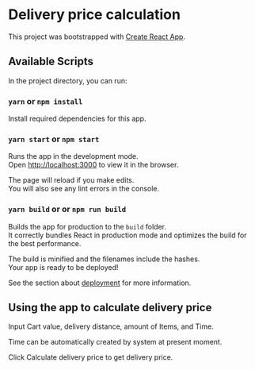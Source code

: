 # Delivery price calculation

This project was bootstrapped with [Create React App](https://github.com/facebook/create-react-app).

## Available Scripts

In the project directory, you can run:

### `yarn` or `npm install`
Install required dependencies for this app.

### `yarn start` or `npm start`

Runs the app in the development mode.\
Open [http://localhost:3000](http://localhost:3000) to view it in the browser.

The page will reload if you make edits.\
You will also see any lint errors in the console.



### `yarn build` or or `npm run build`

Builds the app for production to the `build` folder.\
It correctly bundles React in production mode and optimizes the build for the best performance.

The build is minified and the filenames include the hashes.\
Your app is ready to be deployed!

See the section about [deployment](https://facebook.github.io/create-react-app/docs/deployment) for more information.


## Using the app to calculate delivery price

Input Cart value, delivery distance, amount of Items, and Time.

Time can be automatically created by system at present moment.

Click Calculate delivery price to get delivery price.
